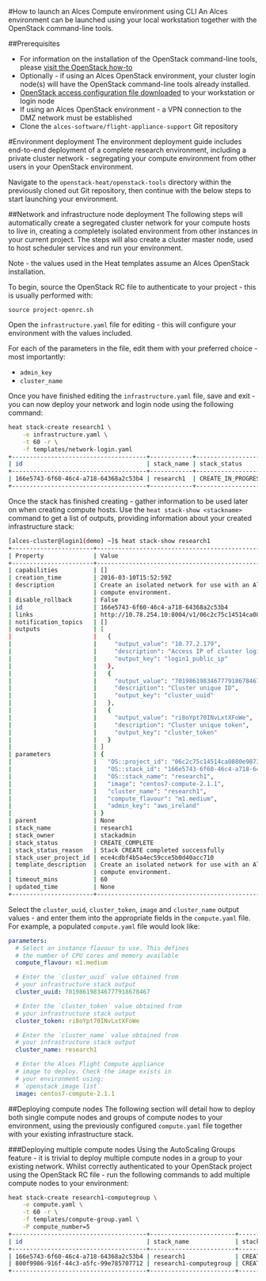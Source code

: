 #How to launch an Alces Compute environment using CLI
An Alces environment can be launched using your local workstation together with the OpenStack command-line tools. 

##Prerequisites
* For information on the installation of the OpenStack command-line tools, please [visit the OpenStack how-to](http://docs.openstack.org/cli-reference/common/cli_install_openstack_command_line_clients.html)
* Optionally - if using an Alces OpenStack environment, your cluster login node(s) will have the OpenStack command-line tools already installed. 
* [OpenStack access configuration file downloaded](http://docs.openstack.org/cli-reference/common/cli_set_environment_variables_using_openstack_rc.html) to your workstation or login node
* If using an Alces OpenStack environment - a VPN connection to the DMZ network must be established
* Clone the `alces-software/flight-appliance-support` Git repository

#Environment deployment
The environment deployment guide includes end-to-end deployment of a complete research environment, including a private cluster network - segregating your compute environment from other users in your OpenStack environment. 

Navigate to the `openstack-heat/openstack-tools` directory within the previously cloned out Git repository, then continue with the below steps to start launching your environment. 

##Network and infrastructure node deployment
The following steps will automatically create a segregated cluster network for your compute hosts to live in, creating a completely isolated environment from other instances in your current project. The steps will also create a cluster master node, used to host scheduler services and run your environment. 

Note - the values used in the Heat templates assume an Alces OpenStack installation. 

To begin, source the OpenStack RC file to authenticate to your project - this is usually performed with: 

```
source project-openrc.sh
```

Open the ``infrastructure.yaml`` file for editing - this will configure your environment with the values included. 

For each of the parameters in the file, edit them with your preferred choice - most importantly: 

* `admin_key`
* `cluster_name`

Once you have finished editing the ``infrastructure.yaml`` file, save and exit - you can now deploy your network and login node using the following command: 

```bash
heat stack-create research1 \
	-e infrastructure.yaml \
	-t 60 -r \
	-f templates/network-login.yaml
+--------------------------------------+------------+--------------------+----------------------+
| id                                   | stack_name | stack_status       | creation_time        |
+--------------------------------------+------------+--------------------+----------------------+
| 166e5743-6f60-46c4-a718-64368a2c53b4 | research1  | CREATE_IN_PROGRESS | 2016-03-10T15:52:59Z |
+--------------------------------------+------------+--------------------+----------------------+
```	

Once the stack has finished creating - gather information to be used later on when creating compute hosts. Use the `heat stack-show <stackname>` command to get a list of outputs, providing information about your created infrastructure stack: 

```bash
[alces-cluster@login1(demo) ~]$ heat stack-show research1
+-----------------------+---------------------------------------------------------------------------------------------------------------------------+
| Property              | Value                                                                                                                     |
+-----------------------+---------------------------------------------------------------------------------------------------------------------------+
| capabilities          | []                                                                                                                        |
| creation_time         | 2016-03-10T15:52:59Z                                                                                                      |
| description           | Create an isolated network for use with an Alces                                                                          |
|                       | compute environment.                                                                                                      |
| disable_rollback      | False                                                                                                                     |
| id                    | 166e5743-6f60-46c4-a718-64368a2c53b4                                                                                      |
| links                 | http://10.78.254.10:8004/v1/06c2c75c14514ca0880e987398ec4a76/stacks/research1/166e5743-6f60-46c4-a718-64368a2c53b4 (self) |
| notification_topics   | []                                                                                                                        |
| outputs               | [                                                                                                                         |
|                       |   {                                                                                                                       |
|                       |     "output_value": "10.77.2.179",                                                                                        |
|                       |     "description": "Access IP of cluster login node",                                                                     |
|                       |     "output_key": "login1_public_ip"                                                                                      |
|                       |   },                                                                                                                      |
|                       |   {                                                                                                                       |
|                       |     "output_value": "701986198346777918678467",                                                                           |
|                       |     "description": "Cluster unique ID",                                                                                   |
|                       |     "output_key": "cluster_uuid"                                                                                          |
|                       |   },                                                                                                                      |
|                       |   {                                                                                                                       |
|                       |     "output_value": "ri8oYpt70INvLxtXFoWe",                                                                               |
|                       |     "description": "Cluster unique token",                                                                                |
|                       |     "output_key": "cluster_token"                                                                                         |
|                       |   }                                                                                                                       |
|                       | ]                                                                                                                         |
| parameters            | {                                                                                                                         |
|                       |   "OS::project_id": "06c2c75c14514ca0880e987398ec4a76",                                                                   |
|                       |   "OS::stack_id": "166e5743-6f60-46c4-a718-64368a2c53b4",                                                                 |
|                       |   "OS::stack_name": "research1",                                                                                          |
|                       |   "image": "centos7-compute-2.1.1",                                                                                       |
|                       |   "cluster_name": "research1",                                                                                            |
|                       |   "compute_flavour": "m1.medium",                                                                                         |
|                       |   "admin_key": "aws_ireland"                                                                                              |
|                       | }                                                                                                                         |
| parent                | None                                                                                                                      |
| stack_name            | research1                                                                                                                 |
| stack_owner           | stackadmin                                                                                                                |
| stack_status          | CREATE_COMPLETE                                                                                                           |
| stack_status_reason   | Stack CREATE completed successfully                                                                                       |
| stack_user_project_id | ece4cdbf4b5a4ec59cce5b0d40acc710                                                                                          |
| template_description  | Create an isolated network for use with an Alces                                                                          |
|                       | compute environment.                                                                                                      |
| timeout_mins          | 60                                                                                                                        |
| updated_time          | None                                                                                                                      |
+-----------------------+---------------------------------------------------------------------------------------------------------------------------+
```

Select the `cluster_uuid`, `cluster_token`, `image` and `cluster_name` output values - and enter them into the appropriate fields in the `compute.yaml` file. For example, a populated `compute.yaml` file would look like: 

```yaml
parameters:
  # Select an instance flavour to use. This defines
  # the number of CPU cores and memory available
  compute_flavour: m1.medium

  # Enter the `cluster_uuid` value obtained from
  # your infrastructure stack output
  cluster_uuid: 701986198346777918678467

  # Enter the `cluster_token` value obtained from
  # your infrastructure stack output
  cluster_token: ri8oYpt70INvLxtXFoWe

  # Enter the `cluster_name` value obtained from
  # your infrastructure stack output
  cluster_name: research1

  # Enter the Alces Flight Compute appliance
  # image to deploy. Check the image exists in
  # your environment using:
  # `openstack image list`
  image: centos7-compute-2.1.1
```

##Deploying compute nodes
The following section will detail how to deploy both single compute nodes and groups of compute nodes to your environment, using the previously configured `compute.yaml` file together with your existing infrastructure stack. 

###Deploying multiple compute nodes
Using the AutoScaling Groups feature - it is trivial to deploy multiple compute nodes in a group to your existing network. Whilst correctly authenticated to your OpenStack project using the OpenStack RC file - run the following commands to add multiple compute nodes to your environment:

```bash
heat stack-create research1-computegroup \
	-e compute.yaml \
	-t 60 -r \
	-f templates/compute-group.yaml \
	-P compute_number=5
+--------------------------------------+------------------------+--------------------+----------------------+
| id                                   | stack_name             | stack_status       | creation_time        |
+--------------------------------------+------------------------+--------------------+----------------------+
| 166e5743-6f60-46c4-a718-64368a2c53b4 | research1              | CREATE_COMPLETE    | 2016-03-10T15:52:59Z |
| 800f9986-916f-44c3-a5fc-99e785707712 | research1-computegroup | CREATE_IN_PROGRESS | 2016-03-10T16:55:22Z |
+--------------------------------------+------------------------+--------------------+----------------------+
```
